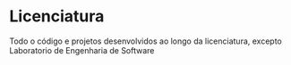 # Licenciatura
Todo o código e projetos desenvolvidos ao longo da licenciatura, excepto Laboratorio de Engenharia de Software

